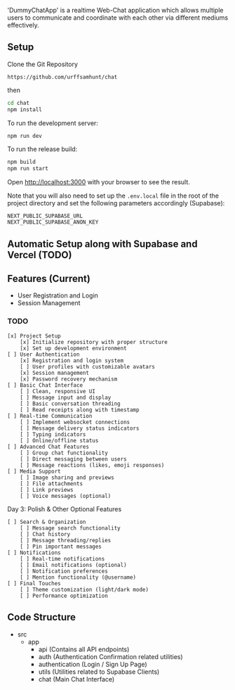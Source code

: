 'DummyChatApp' is a realtime Web-Chat application which allows multiple users to communicate and coordinate with each other via different mediums effectively. 

## Setup 

Clone the Git Repository

`https://github.com/urffsamhunt/chat`

then

```bash
cd chat
npm install
```

To run the development server:
```bash
npm run dev
```
To run the release build:
```bash
npm build
npm run start
```

Open [http://localhost:3000](http://localhost:3000) with your browser to see the result.

Note that you will also need to set up the `.env.local` file in the root of the project directory and set the following parameters accordingly (Supabase):

```env
NEXT_PUBLIC_SUPABASE_URL
NEXT_PUBLIC_SUPABASE_ANON_KEY
```

## Automatic Setup along with Supabase and Vercel (TODO)

## Features (Current)
- User Registration and Login
- Session Management
### TODO
    [x] Project Setup
        [x] Initialize repository with proper structure
        [x] Set up development environment
    [ ] User Authentication
        [x] Registration and login system
        [ ] User profiles with customizable avatars
        [x] Session management
        [x] Password recovery mechanism
    [ ] Basic Chat Interface
        [ ] Clean, responsive UI
        [ ] Message input and display
        [ ] Basic conversation threading
        [ ] Read receipts along with timestamp
    [ ] Real-time Communication
        [ ] Implement websocket connections
        [ ] Message delivery status indicators
        [ ] Typing indicators
        [ ] Online/offline status
    [ ] Advanced Chat Features
        [ ] Group chat functionality
        [ ] Direct messaging between users
        [ ] Message reactions (likes, emoji responses)
    [ ] Media Support
        [ ] Image sharing and previews
        [ ] File attachments
        [ ] Link previews
        [ ] Voice messages (optional)

Day 3: Polish & Other Optional Features

    [ ] Search & Organization
        [ ] Message search functionality
        [ ] Chat history
        [ ] Message threading/replies
        [ ] Pin important messages
    [ ] Notifications
        [ ] Real-time notifications
        [ ] Email notifications (optional)
        [ ] Notification preferences
        [ ] Mention functionality (@username)
    [ ] Final Touches
        [ ] Theme customization (light/dark mode)
        [ ] Performance optimization

## Code Structure

- src
    - app
        - api (Contains all API endpoints)
        - auth (Authentication Confirmation related utilities)
        - authentication (Login / Sign Up Page)
        - utils (Utilities related to Supabase Clients)
        - chat (Main Chat Interface)
